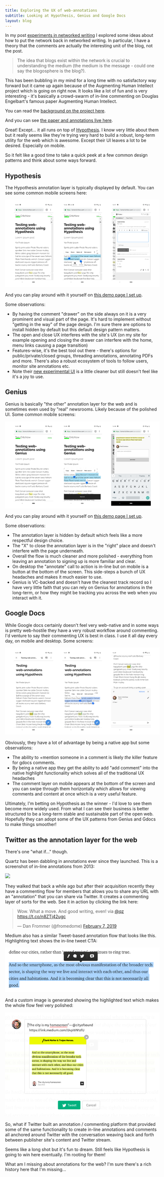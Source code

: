```yaml
---
title: Exploring the UX of web-annotations
subtitle: Looking at Hypothesis, Genius and Google Docs
layout: blog
---
```


In my post [experiments in networked writing](https://tomcritchlow.com/2018/01/05/networked-writing/) I explored some ideas about how to put the network back in networked writing. In particular, I have a theory that the comments are actually the interesting unit of the blog, not the post.

> The idea that blogs exist within the network is crucial to understanding the medium (the medium is the message - could one say the blogosphere is the blog?).

This has been bubbling in my mind for a long time with no satisfactory way forward but it came up again because of the Augmenting Human Intellect project which is going on right now. It looks like a lot of fun and is very interesting - it's basically a crowd-swarm of in-line commenting on Douglas Engelbart's famous paper Augmenting Human Intellect.

You can read the [background on the project here](https://cogdogblog.com/2019/02/annotating-the-intent/).

And you can see [the paper and annotations live here](http://dougengelbart.org/content/view/138/000/).

Great! Except... it all runs on top of [Hypothesis](https://web.hypothes.is/). I know very little about them but it really seems like they're trying very hard to build a robust, long-term utility for the web which is awesome. Except their UI leaves a lot to be desired. Especially on mobile.

So it felt like a good time to take a quick peek at a few common design patterns and think about some ways forward.

## Hypothesis

The Hypothesis annotation layer is typically displayed by default. You can see some common mobile screens here:

![](/images/hypothesis-annotations.png)

And you can play around with it yourself on [this demo page I set up](/annotations-hypothesis/).

Some observations:
- By having the comment "drawer" on the side always on it is a very prominent and visual part of the page. It's hard to implement without "getting in the way" of the page design. I'm sure there are options to install hidden by default but this default design pattern matters.
- The open and close UX interferes with the site's UX (on my site for example opening and closing the drawer can interfere with the home, menu links causing a page transition)
- Features-wise, it's the best tool out there - there's options for public/private/closed groups, threading annotations, annotating PDFs and more. There's also a robust ecosystem of tools to follow users, monitor site annotations etc.
- Note their [new experimental UI](https://h.readthedocs.io/projects/client/en/latest/publishers/config/#cmdoption-arg-theme) is a little cleaner but still doesn't feel like it's a joy to use.

## Genius

Genius is basically "the other" annotation layer for the web and is sometimes even used by "real" newsrooms. Likely because of the polished UI. Some common mobile screens:

![](/images/genius-annotations.png)

And you can play around with it yourself on [this demo page I set  up](/annotations-genius/).

Some observations:

- The annotation layer is hidden by default which feels like a more respectful design choice.
- The "X" to close the annotation layer is in the "right" place and doesn't interfere with the page underneath.
- Overall the flow is much cleaner and more polished - everything from leaving an annotation to signing up is more familiar and clear.
- On desktop the "annotate" call to action is in-line but on mobile is a button at the bottom of the screen. This side-steps a bunch of UX headaches and makes it much easier to use.
- Genius is VC-backed and doesn't have the cleanest track record so I have very little faith that you can rely on Genius for annotations in the long-term, or how they might be tracking you across the web when you interact with it.

## Google Docs

While Google docs certainly doesn't feel very web-native and in some ways is pretty web-hostile they have a very robust workflow around commenting. I'd venture to say their commenting UX is best in class. I use it all day every day, on mobile and desktop. Some screens:

![](/images/gdocs-annotations.png)

Obviously, they have a lot of advantage by being a native app but some observations:
- The ability to +mention someone in a comment is likely *the* killer feature for gdocs comments.
- By being a native app they get the ability to add "add comment" into the native highlight functionality which solves all of the traditional UX headaches
- The comment layer on mobile appears at the bottom of the screen and you can swipe through them horizontally which allows for viewing comments and content at once which is a very useful feature.

Ultimately, I'm betting on Hypothesis as the winner - I'd love to see them become more widely used. From what I can see their business is better structured to be a long-term stable and sustainable part of the open web. Hopefully they can adopt some of the UX patterns from Genius and Gdocs to make things smoother!

## Twitter as the annotation layer for the web

There's one "what if..." though.

Quartz has been dabbling in annotations ever since they launched. This is a screenshot of in-line annotations from 2013:

![](https://gigaom.com/wp-content/uploads/sites/1/2013/08/05_loggedinfull-804x455.png)

They walked that back a while ago but after their acquisition recently they have a commenting flow for members that allows you to share any URL with an "annotation" that you can share via Twitter. It creates a commenting layer of sorts for the web. See it in action by clicking the link here:

<blockquote class="twitter-tweet" data-lang="en"><p lang="en" dir="ltr">Wow. What a move. And good writing, even! via <a href="https://twitter.com/qz?ref_src=twsrc%5Etfw">@qz</a> <a href="https://t.co/n8ZTj42ugc">https://t.co/n8ZTj42ugc</a></p>&mdash; Dan Frommer (@fromedome) <a href="https://twitter.com/fromedome/status/1093648237318336513?ref_src=twsrc%5Etfw">February 7, 2019</a></blockquote>
<script async src="https://platform.twitter.com/widgets.js" charset="utf-8"></script>

Medium also has a similar Tweet-based annotation flow that looks like this. Highlighting text shows the in-line tweet CTA:

![](/images/medium-tweet-1.png)

And a custom image is generated showing the highlighted text which makes the whole flow feel  very polished:

![](/images/medium-tweet-2.png)

So, what if Twitter built an annotation / commenting platform that provided some of the same functionality to create in-line annotations and comments all anchored around Twitter with the conversation weaving back and forth between publisher site's content and Twitter stream.

Seems like a long shot but it's fun to dream. Still feels like Hypothesis is going to win here eventually. I'm rooting for them!

What am I missing about annotations for the web? I'm sure there's a rich history here that I'm missing...